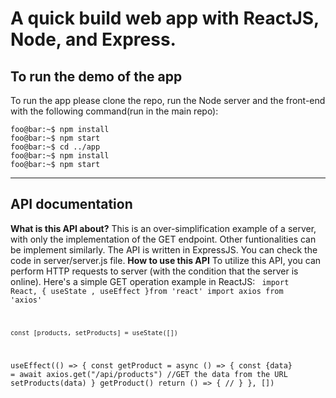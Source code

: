 # A quick build web app with ReactJS, Node, and Express.
## To run the demo of the app
To run the app please clone the repo, run the Node server and the front-end with the following command(run in the main repo):
```console
foo@bar:~$ npm install
foo@bar:~$ npm start
foo@bar:~$ cd ../app
foo@bar:~$ npm install
foo@bar:~$ npm start
```

__________________________________________________________
## API documentation
<strong>What is this API about?</strong> This is an over-simplification example of a server, with only the implementation of the GET endpoint. Other funtionalities can be implement similarly. The API is written in ExpressJS. You can check the code in server/server.js file. 
<strong>How to use this API</strong> To utilize this API, you can perform HTTP requests to server (with the condition that the server is online). Here's a simple GET operation example in ReactJS:
<code>
  import React, { useState , useEffect }from 'react'
  import axios from 'axios'

	const [products, setProducts] = useState([])

  useEffect(() => {
	const getProduct = async () => {
		const {data} = await axios.get("/api/products")	 //GET the data from the URL
		setProducts(data)
	}
	getProduct()
	return () => {
	  //
	}
	}, [])
</code>
